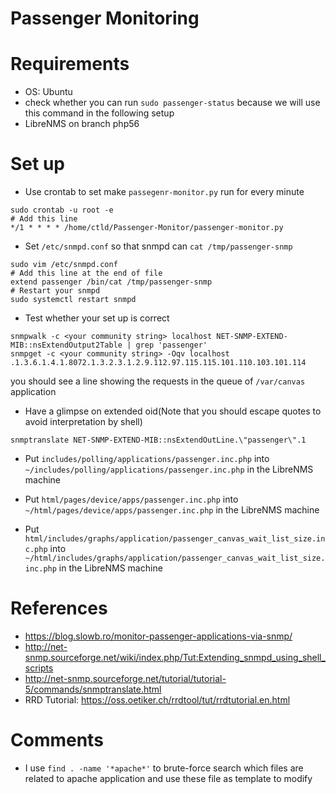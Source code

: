 # Passenger Monitoring

# Requirements

* OS: Ubuntu
* check whether you can run `sudo passenger-status` because we will use this command in the following setup
* LibreNMS on branch php56


# Set up

* Use crontab to set make `passegenr-monitor.py` run for every minute
```
sudo crontab -u root -e
# Add this line
*/1 * * * * /home/ctld/Passenger-Monitor/passenger-monitor.py
```
* Set `/etc/snmpd.conf` so that snmpd can `cat /tmp/passenger-snmp`
```
sudo vim /etc/snmpd.conf
# Add this line at the end of file
extend passenger /bin/cat /tmp/passenger-snmp
# Restart your snmpd
sudo systemctl restart snmpd
```

* Test whether your set up is correct
```
snmpwalk -c <your community string> localhost NET-SNMP-EXTEND-MIB::nsExtendOutput2Table | grep 'passenger'
snmpget -c <your community string> -Oqv localhost .1.3.6.1.4.1.8072.1.3.2.3.1.2.9.112.97.115.115.101.110.103.101.114
```
you should see a line showing the requests in the queue of `/var/canvas` application

* Have a glimpse on extended oid(Note that you should escape quotes to avoid interpretation by shell)
```
snmptranslate NET-SNMP-EXTEND-MIB::nsExtendOutLine.\"passenger\".1
```

* Put `includes/polling/applications/passenger.inc.php` into `~/includes/polling/applications/passenger.inc.php` in the LibreNMS machine

* Put `html/pages/device/apps/passenger.inc.php` into `~/html/pages/device/apps/passenger.inc.php` in the LibreNMS machine
* Put `html/includes/graphs/application/passenger_canvas_wait_list_size.inc.php` into `~/html/includes/graphs/application/passenger_canvas_wait_list_size.inc.php` in the LibreNMS machine 



# References
* https://blog.slowb.ro/monitor-passenger-applications-via-snmp/
* http://net-snmp.sourceforge.net/wiki/index.php/Tut:Extending_snmpd_using_shell_scripts
* http://net-snmp.sourceforge.net/tutorial/tutorial-5/commands/snmptranslate.html
* RRD Tutorial: https://oss.oetiker.ch/rrdtool/tut/rrdtutorial.en.html

# Comments
* I use `find . -name '*apache*'` to brute-force search which files are related to apache application and use these file as template to modify

